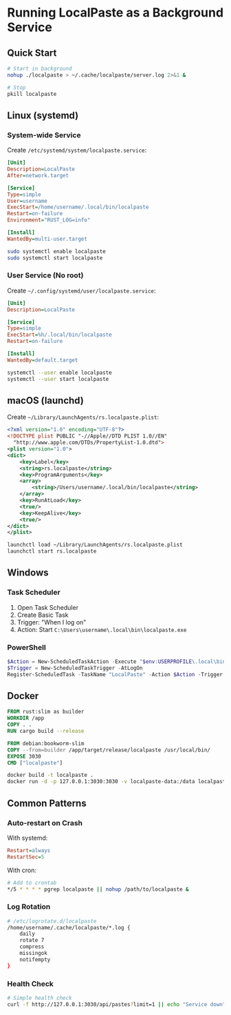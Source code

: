 # Running LocalPaste as a Background Service

## Quick Start

```bash
# Start in background
nohup ./localpaste > ~/.cache/localpaste/server.log 2>&1 &

# Stop
pkill localpaste
```

## Linux (systemd)

### System-wide Service

Create `/etc/systemd/system/localpaste.service`:

```ini
[Unit]
Description=LocalPaste
After=network.target

[Service]
Type=simple
User=username
ExecStart=/home/username/.local/bin/localpaste
Restart=on-failure
Environment="RUST_LOG=info"

[Install]
WantedBy=multi-user.target
```

```bash
sudo systemctl enable localpaste
sudo systemctl start localpaste
```

### User Service (No root)

Create `~/.config/systemd/user/localpaste.service`:

```ini
[Unit]
Description=LocalPaste

[Service]
Type=simple
ExecStart=%h/.local/bin/localpaste
Restart=on-failure

[Install]
WantedBy=default.target
```

```bash
systemctl --user enable localpaste
systemctl --user start localpaste
```

## macOS (launchd)

Create `~/Library/LaunchAgents/rs.localpaste.plist`:

```xml
<?xml version="1.0" encoding="UTF-8"?>
<!DOCTYPE plist PUBLIC "-//Apple//DTD PLIST 1.0//EN" 
  "http://www.apple.com/DTDs/PropertyList-1.0.dtd">
<plist version="1.0">
<dict>
    <key>Label</key>
    <string>rs.localpaste</string>
    <key>ProgramArguments</key>
    <array>
        <string>/Users/username/.local/bin/localpaste</string>
    </array>
    <key>RunAtLoad</key>
    <true/>
    <key>KeepAlive</key>
    <true/>
</dict>
</plist>
```

```bash
launchctl load ~/Library/LaunchAgents/rs.localpaste.plist
launchctl start rs.localpaste
```

## Windows

### Task Scheduler

1. Open Task Scheduler
2. Create Basic Task
3. Trigger: "When I log on"
4. Action: Start `C:\Users\username\.local\bin\localpaste.exe`

### PowerShell

```powershell
$Action = New-ScheduledTaskAction -Execute "$env:USERPROFILE\.local\bin\localpaste.exe"
$Trigger = New-ScheduledTaskTrigger -AtLogOn
Register-ScheduledTask -TaskName "LocalPaste" -Action $Action -Trigger $Trigger
```

## Docker

```dockerfile
FROM rust:slim as builder
WORKDIR /app
COPY . .
RUN cargo build --release

FROM debian:bookworm-slim
COPY --from=builder /app/target/release/localpaste /usr/local/bin/
EXPOSE 3030
CMD ["localpaste"]
```

```bash
docker build -t localpaste .
docker run -d -p 127.0.0.1:3030:3030 -v localpaste-data:/data localpaste
```

## Common Patterns

### Auto-restart on Crash

With systemd:
```ini
Restart=always
RestartSec=5
```

With cron:
```bash
# Add to crontab
*/5 * * * * pgrep localpaste || nohup /path/to/localpaste &
```

### Log Rotation

```bash
# /etc/logrotate.d/localpaste
/home/username/.cache/localpaste/*.log {
    daily
    rotate 7
    compress
    missingok
    notifempty
}
```

### Health Check

```bash
# Simple health check
curl -f http://127.0.0.1:3030/api/pastes?limit=1 || echo "Service down"
```